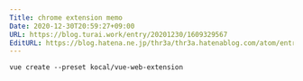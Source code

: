 ```yaml
---
Title: chrome extension memo
Date: 2020-12-30T20:59:27+09:00
URL: https://blog.turai.work/entry/20201230/1609329567
EditURL: https://blog.hatena.ne.jp/thr3a/thr3a.hatenablog.com/atom/entry/26006613671972276
---
```


```
vue create --preset kocal/vue-web-extension
```
